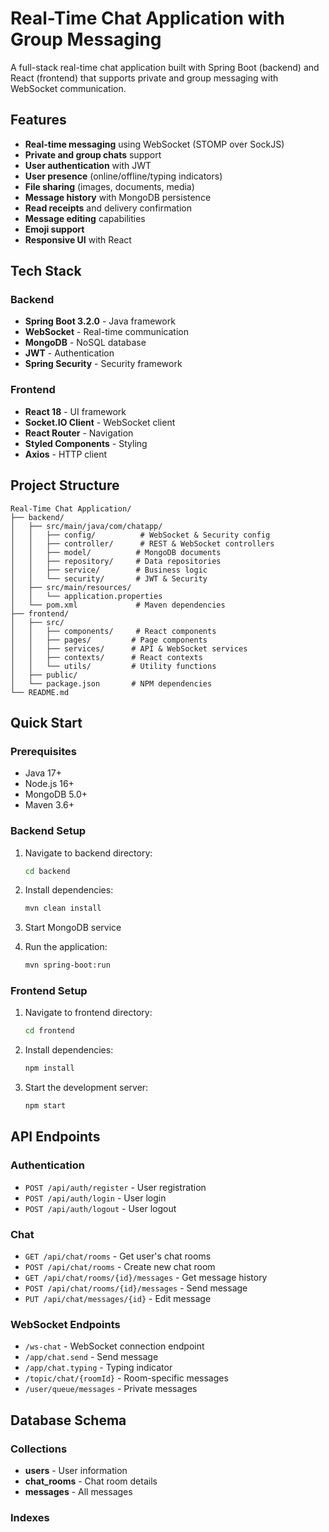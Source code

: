 # Real-Time Chat Application with Group Messaging

A full-stack real-time chat application built with Spring Boot (backend) and React (frontend) that supports private and group messaging with WebSocket communication.

## Features

-  **Real-time messaging** using WebSocket (STOMP over SockJS)
-  **Private and group chats** support
-  **User authentication** with JWT
-  **User presence** (online/offline/typing indicators)
-  **File sharing** (images, documents, media)
-  **Message history** with MongoDB persistence
-  **Read receipts** and delivery confirmation
-  **Message editing** capabilities
-  **Emoji support**
-  **Responsive UI** with React

## Tech Stack

### Backend
- **Spring Boot 3.2.0** - Java framework
- **WebSocket** - Real-time communication
- **MongoDB** - NoSQL database
- **JWT** - Authentication
- **Spring Security** - Security framework

### Frontend
- **React 18** - UI framework
- **Socket.IO Client** - WebSocket client
- **React Router** - Navigation
- **Styled Components** - Styling
- **Axios** - HTTP client

## Project Structure

```
Real-Time Chat Application/
├── backend/
│   ├── src/main/java/com/chatapp/
│   │   ├── config/          # WebSocket & Security config
│   │   ├── controller/      # REST & WebSocket controllers
│   │   ├── model/          # MongoDB documents
│   │   ├── repository/     # Data repositories
│   │   ├── service/        # Business logic
│   │   └── security/       # JWT & Security
│   ├── src/main/resources/
│   │   └── application.properties
│   └── pom.xml             # Maven dependencies
├── frontend/
│   ├── src/
│   │   ├── components/     # React components
│   │   ├── pages/         # Page components
│   │   ├── services/      # API & WebSocket services
│   │   ├── contexts/      # React contexts
│   │   └── utils/         # Utility functions
│   ├── public/
│   └── package.json       # NPM dependencies
└── README.md
```

## Quick Start

### Prerequisites
- Java 17+
- Node.js 16+
- MongoDB 5.0+
- Maven 3.6+

### Backend Setup
1. Navigate to backend directory:
   ```bash
   cd backend
   ```

2. Install dependencies:
   ```bash
   mvn clean install
   ```

3. Start MongoDB service

4. Run the application:
   ```bash
   mvn spring-boot:run
   ```

### Frontend Setup
1. Navigate to frontend directory:
   ```bash
   cd frontend
   ```

2. Install dependencies:
   ```bash
   npm install
   ```

3. Start the development server:
   ```bash
   npm start
   ```

## API Endpoints

### Authentication
- `POST /api/auth/register` - User registration
- `POST /api/auth/login` - User login
- `POST /api/auth/logout` - User logout

### Chat
- `GET /api/chat/rooms` - Get user's chat rooms
- `POST /api/chat/rooms` - Create new chat room
- `GET /api/chat/rooms/{id}/messages` - Get message history
- `POST /api/chat/rooms/{id}/messages` - Send message
- `PUT /api/chat/messages/{id}` - Edit message

### WebSocket Endpoints
- `/ws-chat` - WebSocket connection endpoint
- `/app/chat.send` - Send message
- `/app/chat.typing` - Typing indicator
- `/topic/chat/{roomId}` - Room-specific messages
- `/user/queue/messages` - Private messages

## Database Schema

### Collections
- **users** - User information
- **chat_rooms** - Chat room details
- **messages** - All messages

### Indexes
